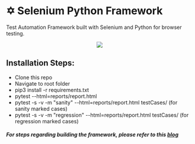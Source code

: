 # ✡️ Selenium Python Framework

Test Automation Framework built with Selenium and Python for browser testing.

<p align="center">
  <kbd>
    <img src="DemoExecution.gif"></img>
  </kbd>
</p>

    
## Installation Steps:
* Clone this repo
* Navigate to root folder
* pip3 install -r requirements.txt
* pytest --html=reports/report.html
* pytest -s -v -m "sanity" --html=reports/report.html testCases/ (for sanity marked cases)
* pytest -s -v -m "regression" --html=reports/report.html testCases/ (for regression marked cases)


##### For steps regarding building the framework, please refer to this **[blog](MY_BLOG)**